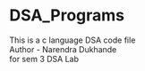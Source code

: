 # DSA_Programs
This is a c language DSA code file
<br>
Author - Narendra Dukhande
<br>
for sem 3 DSA Lab
